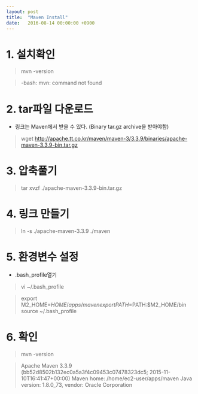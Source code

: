 ```yaml
---
layout: post
title:  "Maven Install"
date:   2016-08-14 00:00:00 +0900
---
```


# 1. 설치확인

> mvn -version

> -bash: mvn: command not found

# 2. tar파일 다운로드
- 링크는 Maven에서 받을 수 있다. (Binary tar.gz archive을 받아야함)

> wget http://apache.tt.co.kr/maven/maven-3/3.3.9/binaries/apache-maven-3.3.9-bin.tar.gz

# 3. 압축풀기

> tar xvzf ./apache-maven-3.3.9-bin.tar.gz 

# 4. 링크 만들기

> ln -s ./apache-maven-3.3.9 ./maven

# 5. 환경변수 설정
- .bash_profile열기

> vi ~/.bash_profile

> export M2_HOME=$HOME/apps/maven
> export PATH=$PATH:$M2_HOME/bin
> source ~/.bash_profile 

# 6. 확인

> mvn -version

> Apache Maven 3.3.9 (bb52d8502b132ec0a5a3f4c09453c07478323dc5; 2015-11-    10T16:41:47+00:00)
> Maven home: /home/ec2-user/apps/maven
> Java version: 1.8.0_73, vendor: Oracle Corporation

